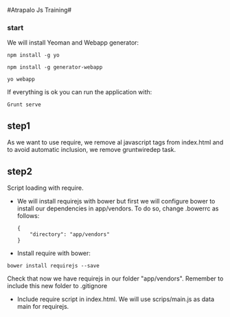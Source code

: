 #Atrapalo Js Training#

### start ###
We will install Yeoman and Webapp generator:

```
npm install -g yo
```

```
npm install -g generator-webapp
```

```
yo webapp
```

If everything is ok you can run the application with:

```
Grunt serve
```

## step1 ##

As we want to use require, we remove al javascript tags from index.html and to avoid automatic inclusion, we remove gruntwiredep task.

## step2 ##

Script loading with require.

* We will install requirejs with bower but first we will configure bower to install our dependencies in app/vendors.
  To do so, change .bowerrc as follows:

  ```
  {
      "directory": "app/vendors"
  }
  ```

* Install require with bower:
```
bower install requirejs --save
```

Check that now we have requirejs in our folder "app/vendors". Remember to include this new folder to .gitignore

* Include require script in index.html. We will use scrips/main.js as data main for requirejs.

